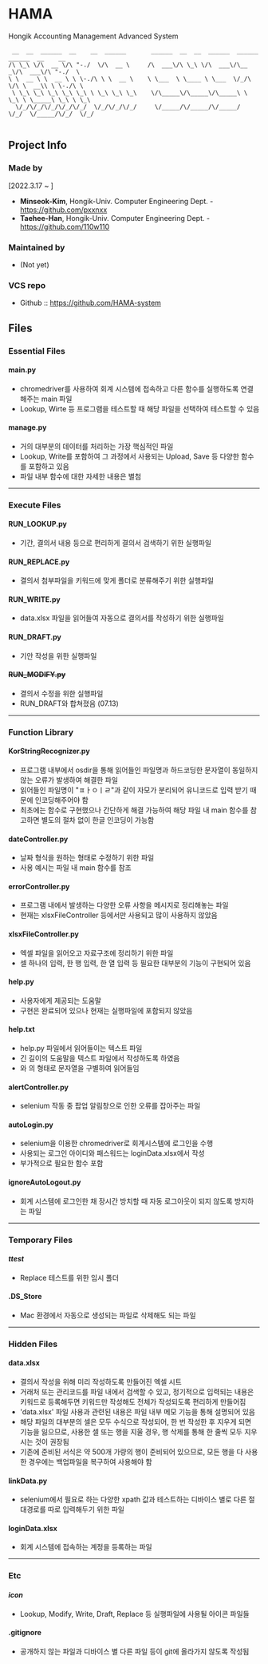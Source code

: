 # HAMA
Hongik Accounting Management Advanced System

```
 __  __  ______  __    __  ______       ______  __  __  ______  ______  ______  __    __
/\ \_\ \/\  __ \/\ "-./  \/\  __ \     /\  ___\/\ \_\ \/\  ___\/\__  _\/\  ___\/\ "-./  \
\ \  __ \ \  __ \ \ \-./\ \ \  __ \    \ \___  \ \____ \ \___  \/_/\ \/\ \  __\\ \ \-./\ \
 \ \_\ \_\ \_\ \_\ \_\ \ \_\ \_\ \_\    \/\_____\/\_____\/\_____\ \ \_\ \ \_____\ \_\ \ \_\
  \/_/\/_/\/_/\/_/\/_/  \/_/\/_/\/_/     \/_____/\/_____/\/_____/  \/_/  \/_____/\/_/  \/_/
   
```

## Project Info

### Made by
[2022.3.17 ~ ]
* **Minseok-Kim**, Hongik-Univ. Computer Engineering Dept. - https://github.com/pxxnxx
* **Taehee-Han**, Hongik-Univ. Computer Engineering Dept. - https://github.com/110w110

### Maintained by
* (Not yet)

### VCS repo
* Github :: https://github.com/HAMA-system

## Files

### Essential Files
 
####  **main.py**
* chromedriver를 사용하여 회계 시스템에 접속하고 다른 함수를 실행하도록 연결해주는 main 파일
* Lookup, Wirte 등 프로그램을 테스트할 때 해당 파일을 선택하여 테스트할 수 있음
 
####  **manage.py**
* 거의 대부분의 데이터를 처리하는 가장 핵심적인 파일
* Lookup, Write를 포함하여 그 과정에서 사용되는 Upload, Save 등 다양한 함수를 포함하고 있음
* 파일 내부 함수에 대한 자세한 내용은 별첨

---
### Execute Files

#### **RUN_LOOKUP.py**
* 기간, 결의서 내용 등으로 편리하게 결의서 검색하기 위한 실행파일
  
#### **RUN_REPLACE.py**
* 결의서 첨부파일을 키워드에 맞게 폴더로 분류해주기 위한 실행파일
  
#### **RUN_WRITE.py**
* data.xlsx 파일을 읽어들여 자동으로 결의서를 작성하기 위한 실행파일
  
#### **RUN_DRAFT.py**
* 기안 작성을 위한 실행파일
  
####  ~~RUN_MODIFY.py~~
* 결의서 수정을 위한 실행파일
* RUN_DRAFT와 합쳐졌음 (07.13)
  
---
### Function Library
  
####  KorStringRecognizer.py
* 프로그램 내부에서 osdir을 통해 읽어들인 파일명과 하드코딩한 문자열이 동일하지 않는 오류가 발생하여 해결한 파일
* 읽어들인 파일명이 "ㅍㅏㅇㅣㄹ"과 같이 자모가 분리되어 유니코드로 입력 받기 때문에 인코딩해주어야 함
* 최초에는 함수로 구현했으나 간단하게 해결 가능하여 해당 파일 내 main 함수를 참고하면 별도의 절차 없이 한글 인코딩이 가능함
	 
####  dateController.py
* 날짜 형식을 원하는 형태로 수정하기 위한 파일
* 사용 예시는 파일 내 main 함수를 참조

####  errorController.py
* 프로그램 내에서 발생하는 다양한 오류 사항을 메시지로 정리해놓는 파일
* 현재는 xlsxFileController 등에서만 사용되고 많이 사용하지 않았음
	 
####  xlsxFileController.py
* 엑셀 파일을 읽어오고 자료구조에 정리하기 위한 파일
* 셀 하나의 입력, 한 행 입력, 한 열 입력 등 필요한 대부분의 기능이 구현되어 있음
	 
####  help.py
* 사용자에게 제공되는 도움말
* 구현은 완료되어 있으나 현재는 실행파일에 포함되지 않았음
 
####  help.txt
* help.py 파일에서 읽어들이는 텍스트 파일
* 긴 길이의 도움말을 텍스트 파일에서 작성하도록 하였음
* <a>와 </a>의 형태로 문자열을 구별하여 읽어들임

####  alertController.py
* selenium 작동 중 팝업 알림창으로 인한 오류를 잡아주는 파일

####  autoLogin.py
* selenium을 이용한 chromedriver로 회계시스템에 로그인을 수행
* 사용되는 로그인 아이디와 패스워드는 loginData.xlsx에서 작성
* 부가적으로 필요한 함수 포함

####  ignoreAutoLogout.py
* 회계 시스템에 로그인한 채 장시간 방치할 때 자동 로그아웃이 되지 않도록 방지하는 파일
	
---
### Temporary Files

#### _ttest_
* Replace 테스트를 위한 임시 폴더
  
####  .DS_Store
* Mac 환경에서 자동으로 생성되는 파일로 삭제해도 되는 파일  

---
### Hidden Files

#### data.xlsx
* 결의서 작성을 위해 미리 작성하도록 만들어진 엑셀 시트
* 거래처 또는 관리코드를 파일 내에서 검색할 수 있고, 정기적으로 입력되는 내용은 키워드로 등록해두면 키워드만 작성해도 전체가 작성되도록 편리하게 만들어짐
* 'data.xlsx' 파일 사용과 관련된 내용은 파일 내부 메모 기능을 통해 설명되어 있음
* 해당 파일의 대부분의 셀은 모두 수식으로 작성되어, 한 번 작성한 후 지우게 되면 기능을 잃으므로, 사용한 셀 또는 행을 지울 경우, 행 삭제를 통해 한 줄씩 모두 지우시는 것이 권장됨
* 기존에 준비된 서식은 약 500개 가량의 행이 준비되어 있으므로, 모든 행을 다 사용한 경우에는 백업파일을 복구하여 사용해야 함

#### linkData.py
* selenium에서 필요로 하는 다양한 xpath 값과 테스트하는 디바이스 별로 다른 절대경로를 따로 입력해두기 위한 파일

#### loginData.xlsx
* 회계 시스템에 접속하는 계정을 등록하는 파일

---
### Etc

####  _icon_
* Lookup, Modify, Write, Draft, Replace 등 실행파일에 사용될 아이콘 파일들
  
####  .gitignore
* 공개하지 않는 파일과 디바이스 별 다른 파일 등이 git에 올라가지 않도록 작성됨


 

  
